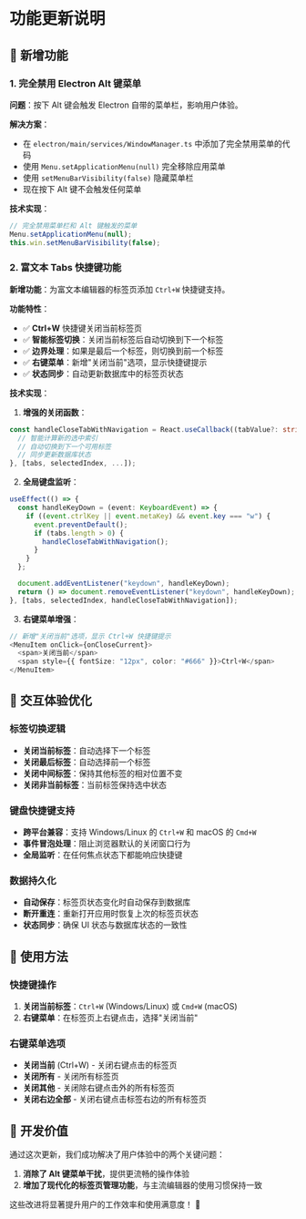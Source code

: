 # 功能更新说明

## 🎉 新增功能

### 1. 完全禁用 Electron Alt 键菜单

**问题**：按下 Alt 键会触发 Electron 自带的菜单栏，影响用户体验。

**解决方案**：

- 在 `electron/main/services/WindowManager.ts` 中添加了完全禁用菜单的代码
- 使用 `Menu.setApplicationMenu(null)` 完全移除应用菜单
- 使用 `setMenuBarVisibility(false)` 隐藏菜单栏
- 现在按下 Alt 键不会触发任何菜单

**技术实现**：

```typescript
// 完全禁用菜单栏和 Alt 键触发的菜单
Menu.setApplicationMenu(null);
this.win.setMenuBarVisibility(false);
```

### 2. 富文本 Tabs 快捷键功能

**新增功能**：为富文本编辑器的标签页添加 `Ctrl+W` 快捷键支持。

**功能特性**：

- ✅ **Ctrl+W** 快捷键关闭当前标签页
- ✅ **智能标签切换**：关闭当前标签后自动切换到下一个标签
- ✅ **边界处理**：如果是最后一个标签，则切换到前一个标签
- ✅ **右键菜单**：新增"关闭当前"选项，显示快捷键提示
- ✅ **状态同步**：自动更新数据库中的标签页状态

**技术实现**：

1. **增强的关闭函数**：

```typescript
const handleCloseTabWithNavigation = React.useCallback((tabValue?: string, event?: any) => {
  // 智能计算新的选中索引
  // 自动切换到下一个可用标签
  // 同步更新数据库状态
}, [tabs, selectedIndex, ...]);
```

2. **全局键盘监听**：

```typescript
useEffect(() => {
  const handleKeyDown = (event: KeyboardEvent) => {
    if ((event.ctrlKey || event.metaKey) && event.key === "w") {
      event.preventDefault();
      if (tabs.length > 0) {
        handleCloseTabWithNavigation();
      }
    }
  };

  document.addEventListener("keydown", handleKeyDown);
  return () => document.removeEventListener("keydown", handleKeyDown);
}, [tabs, selectedIndex, handleCloseTabWithNavigation]);
```

3. **右键菜单增强**：

```typescript
// 新增"关闭当前"选项，显示 Ctrl+W 快捷键提示
<MenuItem onClick={onCloseCurrent}>
  <span>关闭当前</span>
  <span style={{ fontSize: "12px", color: "#666" }}>Ctrl+W</span>
</MenuItem>
```

## 🔧 交互体验优化

### 标签切换逻辑

- **关闭当前标签**：自动选择下一个标签
- **关闭最后标签**：自动选择前一个标签
- **关闭中间标签**：保持其他标签的相对位置不变
- **关闭非当前标签**：当前标签保持选中状态

### 键盘快捷键支持

- **跨平台兼容**：支持 Windows/Linux 的 `Ctrl+W` 和 macOS 的 `Cmd+W`
- **事件冒泡处理**：阻止浏览器默认的关闭窗口行为
- **全局监听**：在任何焦点状态下都能响应快捷键

### 数据持久化

- **自动保存**：标签页状态变化时自动保存到数据库
- **断开重连**：重新打开应用时恢复上次的标签页状态
- **状态同步**：确保 UI 状态与数据库状态的一致性

## 📝 使用方法

### 快捷键操作

1. **关闭当前标签**：`Ctrl+W` (Windows/Linux) 或 `Cmd+W` (macOS)
2. **右键菜单**：在标签页上右键点击，选择"关闭当前"

### 右键菜单选项

- **关闭当前** (Ctrl+W) - 关闭右键点击的标签页
- **关闭所有** - 关闭所有标签页
- **关闭其他** - 关闭除右键点击外的所有标签页
- **关闭右边全部** - 关闭右键点击标签右边的所有标签页

## 🚀 开发价值

通过这次更新，我们成功解决了用户体验中的两个关键问题：

1. **消除了 Alt 键菜单干扰**，提供更流畅的操作体验
2. **增加了现代化的标签页管理功能**，与主流编辑器的使用习惯保持一致

这些改进将显著提升用户的工作效率和使用满意度！ 🎯
